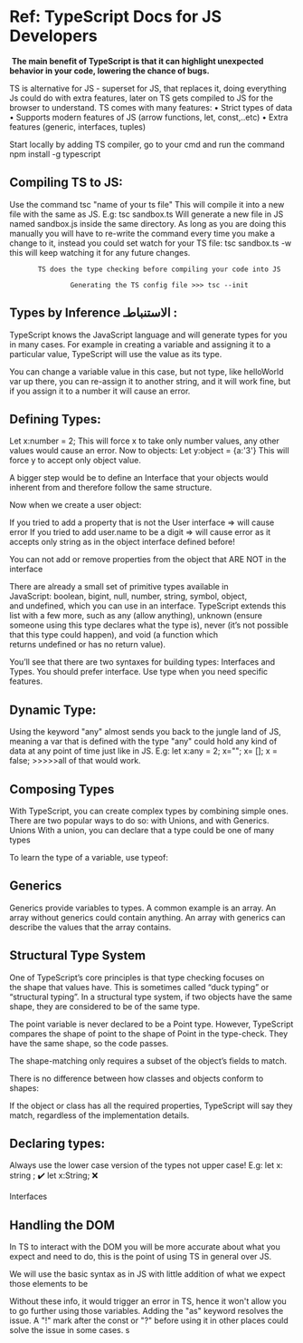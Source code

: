 # Ref: TypeScript Docs for JS Developers


 **The main benefit of TypeScript is that it can highlight unexpected behavior in your code, lowering the chance of bugs.**

TS is alternative for JS - superset for JS, that replaces it, doing everything Js could do with extra features, later on TS gets compiled to JS for the browser to understand.
TS comes with many features:
	• Strict types of data
	• Supports modern features of JS (arrow functions, let, const,..etc)
	• Extra features (generic, interfaces, tuples)

Start locally by adding TS compiler, go to your cmd and run the command
		npm install -g typescript

## Compiling TS to JS:
Use the command     tsc "name of your ts file"
This will compile it into a new file with the same as JS.
E.g: tsc sandbox.ts
Will generate a new file in JS named sandbox.js inside the same directory.
As long as you are doing this manually you will have to re-write the command every time you make a change to it, instead you could set watch for your TS file:
       tsc sandbox.ts -w
this will keep watching it for any future changes.

           TS does the type checking before compiling your code into JS

                   Generating the TS config file >>> tsc --init

## Types by Inference الاستنباطـ :
TypeScript knows the JavaScript language and will generate types for you in many cases. For example in creating a variable and assigning it to a particular value, TypeScript will use the value as its type.


You can change a variable value in this case, but not type, like helloWorld var up there, you can re-assign it to another string, and it will work fine, but if you assign it to a number it will cause an error.
## Defining Types:

Let x:number = 2;
This will force x to take only number values, any other values would cause an error.
Now to objects:
Let y:object = {a:'3'}
This will force y to accept only object value.

A bigger step would be to define an Interface that your objects would inherent from and therefore follow the same structure.



Now when we create a user object:


If you tried to add a property that is not the User interface => will cause error
If you tried to add user.name to be a digit => will cause error as it accepts only string as in the object interface defined before!

You can not add or remove properties from the object that ARE NOT in the interface


There are already a small set of primitive types available in JavaScript: boolean, bigint, null, number, string, symbol, object, and undefined, which you can use in an interface. TypeScript extends this list with a few more, such as any (allow anything), unknown (ensure someone using this type declares what the type is), never (it’s not possible that this type could happen), and void (a function which returns undefined or has no return value).

You’ll see that there are two syntaxes for building types: Interfaces and Types. You should prefer interface. Use type when you need specific features.

## Dynamic Type:
Using the keyword "any" almost sends you back to the jungle land of JS, meaning a var that is defined with the type "any" could hold any kind of data at any point of time just like in JS.
E.g: let x:any = 2;  x="";  x= []; x = false; >>>>>all of that would work.

## Composing Types
With TypeScript, you can create complex types by combining simple ones. There are two popular ways to do so: with Unions, and with Generics.
Unions
With a union, you can declare that a type could be one of many types



To learn the type of a variable, use typeof:



## Generics
Generics provide variables to types. A common example is an array. An array without generics could contain anything. An array with generics can describe the values that the array contains.




## Structural Type System
One of TypeScript’s core principles is that type checking focuses on the shape that values have. This is sometimes called “duck typing” or “structural typing”.
In a structural type system, if two objects have the same shape, they are considered to be of the same type.


The point variable is never declared to be a Point type. However, TypeScript compares the shape of point to the shape of Point in the type-check. They have the same shape, so the code passes.

The shape-matching only requires a subset of the object’s fields to match.


There is no difference between how classes and objects conform to shapes:


If the object or class has all the required properties, TypeScript will say they match, regardless of the implementation details.


## Declaring types:
Always use the lower case version of the types not upper case!
E.g: let x: string ; ✔️
        let x:String;  ❌

Interfaces


## Handling the DOM
In TS to interact with the DOM you will be more accurate about what you expect and need to do, this is the point of using TS in general over JS.

We will use the basic syntax as in JS with little addition of what we expect those elements to be

Without these info, it would trigger an error in TS, hence it won't allow you to go further using those variables.
Adding the "as" keyword resolves the issue.
A "!" mark after the const or "?" before using it in other places could solve the issue in some cases.
s
